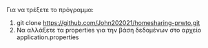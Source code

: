 Για να τρέξετε το πρόγραμμα:
1. git clone https://github.com/John202021/homesharing-prwto.git
2. Να αλλάξετε τα properties για την βάση δεδομένων στο αρχείο application.properties